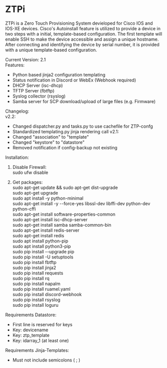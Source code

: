 # ZTPi
ZTPi is a Zero Touch Provisioning System devieloped for Cisco IOS and IOS-XE devices.
Cisco's Autoinstall feature is utilized to provide a device in two steps with a initial, template-based configuration. The first template will enable SSH to make the device accessible and assign a unique hostname. After connecting and identifying the device by serial number, it is provided with a unique template-based configuration.

Current Version: 2.1  
Features:  
  - Python based jinja2 configuration templating  
  - Status notification in Discord or WebEx (Webhook required)  
  - DHCP Server (isc-dhcp)  
  - TFTP Server (fbtftp)  
  - Syslog collector (rsyslog)  
  - Samba server for SCP download/upload of large files (e.g. Firmware)  
  
Changelog:  
v2.2:    
 - Changed dispatcher.py and tasks.py to use cachefile for ZTP-confg
 - Standardized templating.py jinja rendering call 
v2.1:    
 - Changed "association" to "template"
 - Changed "keystore" to "datastore"    
 - Removed notification if config-backup not existing    
    
Installation:  
1. Disable Firewall:  
sudo ufw disable  
  
2. Get packages:  
sudo apt-get update && sudo apt-get dist-upgrade  
sudo apt-get upgrade  
sudo apt install -y python-minimal  
sudo apt-get install -y --force-yes libssl-dev libffi-dev python-dev python-cffi  
sudo apt-get install software-properties-common  
sudo apt-get install isc-dhcp-server  
sudo apt-get install samba samba-common-bin  
sudo apt-get install redis-server  
sudo apt-get install redis  
sudo apt install python-pip  
sudo apt install python3-pip  
sudo pip install --upgrade pip  
sudo pip install -U setuptools  
sudo pip install fbtftp  
sudo pip install jinja2  
sudo pip install requests  
sudo pip install rq  
sudo pip install napalm  
sudo pip install ruamel.yaml  
sudo pip install discord-webhook  
sudo pip install rsyslog  
sudo pip install loguru  
  
  
Requirements Datastore:  
- First line is reserved for keys
- Key: devicename  
- Key: ztp_template  
- Key: idarray_1 (at least one)  
  
  
Requirements Jinja-Templates:  
- Must not include semicolons ( ; )  
